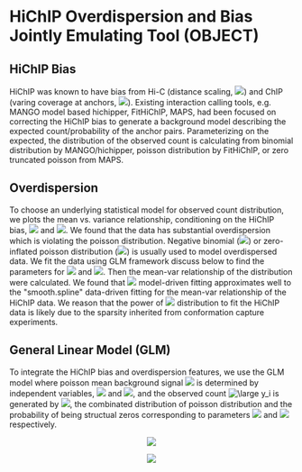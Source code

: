 # HiChIP Overdispersion and Bias Jointly Emulating Tool (OBJECT)

## HiChIP Bias

HiChIP was known to have bias from Hi-C (distance scaling, <img src="https://latex.codecogs.com/svg.latex?\normal&space;L" />) and ChIP (varing coverage at anchors, <img src="https://latex.codecogs.com/svg.latex?\normal&space;D" />). Existing interaction calling tools, e.g. MANGO model based hichipper, FitHiChIP, MAPS, had been focused on correcting the HiChIP bias to generate a background model describing the expected count/probability of the anchor pairs. Parameterizing on the expected, the distribution of the observed count is calculating from binomial distribution by MANGO/hichipper, poisson distribution by FitHiChIP, or zero truncated poisson from MAPS.

## Overdispersion

To choose an underlying statistical model for observed count distribution, we plots the mean vs. variance relationship, conditioning on the HiChIP bias, <img src="https://latex.codecogs.com/svg.latex?\normal&space;L"/> and <img src="https://latex.codecogs.com/svg.latex?\normal&space;D"/>. We found that the data has substantial overdispersion which is violating the poisson distribution. Negative binomial (<img src="https://latex.codecogs.com/svg.latex?\normal&space;NB"/>) or zero-inflated poisson distribution (<img src="https://latex.codecogs.com/svg.latex?\normal&space;ZIP"/>) is usually used to model overdispersed data. We fit the data using GLM framework discuss below to find the parameters for <img src="https://latex.codecogs.com/svg.latex?\normal&space;NB"/> and <img src="https://latex.codecogs.com/svg.latex?\normal&space;ZIP"/>. Then the mean-var relationship of the distribution were calculated. We found that <img src="https://latex.codecogs.com/svg.latex?\normal&space;ZIP"/> model-driven fitting approximates well to the "smooth.spline" data-driven fitting for the mean-var relationship of the HiChIP data. We reason that the power of <img src="https://latex.codecogs.com/svg.latex?\normal&space;ZIP"/> distribution to fit the HiChIP data is likely due to the sparsity inherited from conformation capture experiments.

## General Linear Model (GLM)

To integrate the HiChIP bias and overdispersion features, we use the GLM model where poisson mean background signal <img src="https://latex.codecogs.com/svg.latex?\normal&space;\lambda_i" /> is determined by independent variables, <img src="https://latex.codecogs.com/svg.latex?\normal&space;L_i"/> and <img src="https://latex.codecogs.com/svg.latex?\normal&space;D_i"/>, and the observed count <img src="https://latex.codecogs.com/svg.latex?\normal&space;y_i" title="\large y_i" /> is generated by <img src="https://latex.codecogs.com/svg.latex?\normal&space;ZIP"/>, the combinated distribution of poisson distribution and the probability of being structual zeros corresponding to parameters <img src="https://latex.codecogs.com/svg.latex?\normal&space;\lambda_i"/> and <img src="https://latex.codecogs.com/svg.latex?\normal&space;\pi"/> respectively.

<p align="center"><img src="https://latex.codecogs.com/svg.latex?ln(\lambda_i)&space;=&space;\beta_0&space;&plus;&space;\beta_1ln(L_i)&space;&plus;&space;\beta_2ln(D_i)" /></p>
<p align="center"><img src="https://latex.codecogs.com/svg.latex?y_i&space;\sim&space;ZeroInflatedPoisson(\lambda_i,&space;\pi)" /></p>

